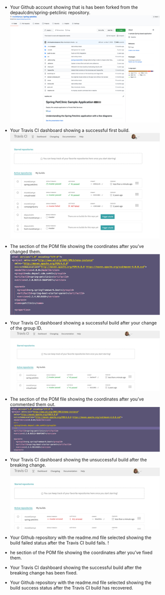 - Your Github account showing that is has been forked from the depaulcdm/spring-petclinic repository.
![Screen Capture #1](figures/1.png)

- Your Travis CI dashboard showing a successful first build.
![Screen Capture #2](figures/2.png)

- The section of the POM file showing the coordinates after you’ve changed them.
![Screen Capture #3](figures/3.png)

- Your Travis CI dashboard showing a successful build after your change of the group ID.
![Screen Capture #4](figures/4.png)

- The section of the POM file showing the coordinates after you’ve commented them out.
![Screen Capture #5](figures/5.png)

- Your Travis CI dashboard showing the unsuccessful build after the breaking change.
![Screen Capture #6](figures/6.png)

- Your Github repository with the readme.md file selected showing the build failed status after the Travis CI build fails.
!

- he section of the POM file showing the coordinates after you’ve fixed them.

- Your Travis CI dashboard showing the successful build after the breaking change has been fixed.

- Your Github repository with the readme.md file selected showing the build success status after the Travis CI build has recovered.